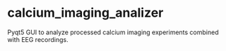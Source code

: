# calcium_imaging_analizer
Pyqt5 GUI to analyze processed calcium imaging experiments combined with EEG recordings. 
